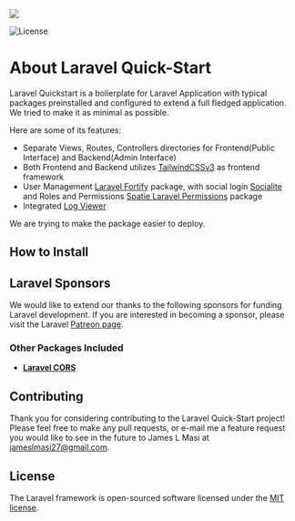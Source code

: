 
[![](http://laravel-quickstart.test/images/logo-dark.svg)](https://laravel.com)

![License](https://img.shields.io/packagist/l/laravel/framework)

# About Laravel Quick-Start

Laravel Quickstart is a bolierplate for Laravel Application with typical packages preinstalled and configured to extend a full fledged application. We tried to make it as minimal as possible.

Here are some of its features:
- Separate Views, Routes, Controllers directories for Frontend(Public Interface) and Backend(Admin Interface)
- Both Frontend and Backend utilizes [TailwindCSSv3](https://tailwindcss.com/) as frontend framework
- User Management [Laravel Fortify](https://github.com/laravel/fortify) package, with social login [Socialite](https://github.com/laravel/socialite) and Roles and Permissions [Spatie Laravel Permissions](https://github.com/spatie/laravel-permission) package
- Integrated [Log Viewer](https://github.com/ARCANEDEV/LogViewer)


We are trying to make the package easier to deploy.

## How to Install


## Laravel Sponsors

We would like to extend our thanks to the following sponsors for funding Laravel development.  If you are interested in becoming a sponsor,  please visit the Laravel  [Patreon page](https://patreon.com/taylorotwell).

### Other Packages Included

-   **[Laravel CORS](https://github.com/fruitcake/laravel-cors)**


## Contributing

Thank you for considering contributing to the Laravel Quick-Start
project! Please feel free to make any pull requests, or e-mail me a feature request you would like to see in the future to James L Masi at [jameslmasi27@gmail.com](mailto:jameslmasi27@gmail.com).

## License

The Laravel framework is open-sourced software licensed under the  [MIT license](https://opensource.org/licenses/MIT).
